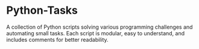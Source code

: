 # Python-Tasks
A collection of Python scripts solving various programming challenges and automating small tasks. Each script is modular, easy to understand, and includes comments for better readability.
